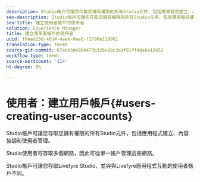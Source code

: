 ```yaml
---
description: Studio帳戶可讓您存取您擁有權限的所有Studio元件，包括應用程式建立、內容協調和使用者管理。
seo-description: Studio帳戶可讓您存取您擁有權限的所有Studio元件，包括應用程式建立、內容協調和使用者管理。
seo-title: 建立使用者帳戶的使用者
solution: Experience Manager
title: 建立使用者帳戶的使用者
uuid: f8eed23d-40d4-4aee-8ee0-f1790e119961
translation-type: tm+mt
source-git-commit: 67aeb3de964473b326c88c3a3f81ff48a6a12652
workflow-type: tm+mt
source-wordcount: '114'
ht-degree: 0%

---
```



# 使用者：建立用戶帳戶{#users-creating-user-accounts}

Studio帳戶可讓您存取您擁有權限的所有Studio元件，包括應用程式建立、內容協調和使用者管理。

Studio使用者可存取多個網路，因此可從單一帳戶管理這些網路。

Studio帳戶可讓您存取Livefyre Studio，並與與Livefyre應用程式互動的使用者帳戶不同。
